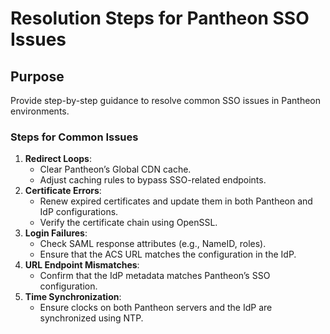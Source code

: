 # Resolution Steps for Pantheon SSO Issues

## Purpose
Provide step-by-step guidance to resolve common SSO issues in Pantheon environments.

### Steps for Common Issues
1. **Redirect Loops**:
   - Clear Pantheon’s Global CDN cache.
   - Adjust caching rules to bypass SSO-related endpoints.
2. **Certificate Errors**:
   - Renew expired certificates and update them in both Pantheon and IdP configurations.
   - Verify the certificate chain using OpenSSL.
3. **Login Failures**:
   - Check SAML response attributes (e.g., NameID, roles).
   - Ensure that the ACS URL matches the configuration in the IdP.
4. **URL Endpoint Mismatches**:
   - Confirm that the IdP metadata matches Pantheon’s SSO configuration.
5. **Time Synchronization**:
   - Ensure clocks on both Pantheon servers and the IdP are synchronized using NTP.

